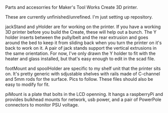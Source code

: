 

Parts and accesorries for Maker's Tool Works Create 3D printer.

These are currently unfinished/unrefined. I'm just setting up repository.

jackStand and yHolder are for working on the printer. If you have a working 3D printer before you build the Create, these will help out a bunch. The Y holder inserts between the pully/belt and the rear extrusion and goes around the bed to keep it from sliding back when you turn the printer on it's back to work on it. A pair of jack stands support the vertical extrusions in the same orientation. For now, I've only drawn the Y holder to fit with the heater and glass installed, but that's easy enough to edit in the scad file.

footMount and spoolHolder are specific to my shelf unit that the printer sits on. It's pretty generic with sdjustable shelves with rails made of C-channel and 5mm rods for the surface. Pics to follow. These files should also be easy to modify for fit.

piMount is a plate that bolts in the LCD openning.  It hangs a raspberryPi and provides bulkhead mounts for network, usb power, and a pair of PowerPole connectors to monitor PSU voltage.
